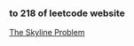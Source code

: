### to 218 of leetcode website

[The Skyline Problem](https://leetcode-cn.com/problems/the-skyline-problem/)
